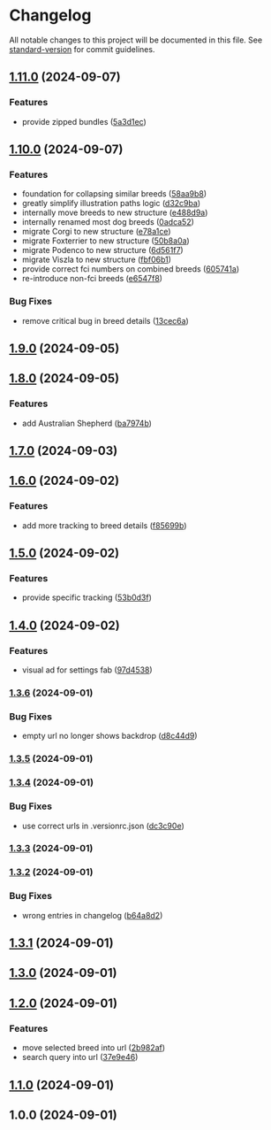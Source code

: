 # Changelog

All notable changes to this project will be documented in this file. See [standard-version](https://github.com/conventional-changelog/standard-version) for commit guidelines.

## [1.11.0](https://github.com/hurrtz/rasseportrait/compare/v1.10.0...v1.11.0) (2024-09-07)


### Features

* provide zipped bundles ([5a3d1ec](https://github.com/hurrtz/rasseportrait/commit/5a3d1ecb172513f27e814590ef9969625ae9daf8))

## [1.10.0](https://github.com/hurrtz/rasseportrait/compare/v1.9.0...v1.10.0) (2024-09-07)


### Features

* foundation for collapsing similar breeds ([58aa9b8](https://github.com/hurrtz/rasseportrait/commit/58aa9b8e6e589d618797d4a9cc81d6e53063b4ab))
* greatly simplify illustration paths logic ([d32c9ba](https://github.com/hurrtz/rasseportrait/commit/d32c9ba4a25a6959639cb81e40192249425433ae))
* internally move breeds to new structure ([e488d9a](https://github.com/hurrtz/rasseportrait/commit/e488d9a4e3e2937e947972e2842bf50be50806a0))
* internally renamed most dog breeds ([0adca52](https://github.com/hurrtz/rasseportrait/commit/0adca52ac9dcb4ece7524645831c0133f3957b9d))
* migrate Corgi to new structure ([e78a1ce](https://github.com/hurrtz/rasseportrait/commit/e78a1ce34c04e1757dc94a745e36108e77c57d25))
* migrate Foxterrier to new structure ([50b8a0a](https://github.com/hurrtz/rasseportrait/commit/50b8a0a1cb84fceb5f780373b7af7d96f4a37c46))
* migrate Podenco to new structure ([6d561f7](https://github.com/hurrtz/rasseportrait/commit/6d561f7f3b4f192c59c97c01540558f83b6b2e29))
* migrate Viszla to new structure ([fbf06b1](https://github.com/hurrtz/rasseportrait/commit/fbf06b1b43b582b08bd263585735d5ab0ccfdc0b))
* provide correct fci numbers on combined breeds ([605741a](https://github.com/hurrtz/rasseportrait/commit/605741a799f4fa393d6810a073750da37dc99e76))
* re-introduce non-fci breeds ([e6547f8](https://github.com/hurrtz/rasseportrait/commit/e6547f8e90b76f06c74383eb41395ac6b774f284))


### Bug Fixes

* remove critical bug in breed details ([13cec6a](https://github.com/hurrtz/rasseportrait/commit/13cec6ae8a0ecfc020fb91fd64ffe0178172b8f1))

## [1.9.0](https://github.com/hurrtz/rasseportrait/compare/v1.8.0...v1.9.0) (2024-09-05)

## [1.8.0](https://github.com/hurrtz/rasseportrait/compare/v1.7.0...v1.8.0) (2024-09-05)


### Features

* add Australian Shepherd ([ba7974b](https://github.com/hurrtz/rasseportrait/commit/ba7974b9b2405f8b06f79104fa7a841dc953d0ce))

## [1.7.0](https://github.com/hurrtz/rasseportrait/compare/v1.6.0...v1.7.0) (2024-09-03)

## [1.6.0](https://github.com/hurrtz/rasseportrait/compare/v1.5.0...v1.6.0) (2024-09-02)


### Features

* add more tracking to breed details ([f85699b](https://github.com/hurrtz/rasseportrait/commit/f85699b42bd6b26756336e08763c072350f07210))

## [1.5.0](https://github.com/hurrtz/rasseportrait/compare/v1.4.0...v1.5.0) (2024-09-02)


### Features

* provide specific tracking ([53b0d3f](https://github.com/hurrtz/rasseportrait/commit/53b0d3f10f1de6872242a2cafac340e0a21a0c82))

## [1.4.0](https://github.com/hurrtz/rasseportrait/compare/v1.3.6...v1.4.0) (2024-09-02)


### Features

* visual ad for settings fab ([97d4538](https://github.com/hurrtz/rasseportrait/commit/97d45380457efdfb31d39988b0c5a9a5018aaaaf))

### [1.3.6](https://github.com/hurrtz/rasseportrait/compare/v1.3.5...v1.3.6) (2024-09-01)


### Bug Fixes

* empty url no longer shows backdrop ([d8c44d9](https://github.com/hurrtz/rasseportrait/commit/d8c44d9b3bb0339d9cd16f6d302cc9e62e09d474))

### [1.3.5](https://github.com/hurrtz/rasseportrait/compare/v1.3.4...v1.3.5) (2024-09-01)

### [1.3.4](https://github.com/hurrtz/rasseportrait/compare/v1.3.3...v1.3.4) (2024-09-01)


### Bug Fixes

* use correct urls in .versionrc.json ([dc3c90e](https://github.com/hurrtz/rasseportrait/commit/dc3c90ef0214234245b3c879476d48080f3efc46))

### [1.3.3](https://github.com/hurrtz/rasseportrait/compare/v1.3.2...v1.3.3) (2024-09-01)

### [1.3.2](https://github.com/hurrtz/rasseportrait/compare/v1.3.1...v1.3.2) (2024-09-01)


### Bug Fixes

* wrong entries in changelog ([b64a8d2](https://github.com/hurrtz/rasseportrait/commit/b64a8d29b5693398b151d8a34d13ed2a883ab38f))

## [1.3.1](https://github.com/hurrtz/rasseportrait/compare/v1.3.0...v1.3.1) (2024-09-01)

## [1.3.0](https://github.com/hurrtz/rasseportrait/compare/v1.2.0...v1.3.0) (2024-09-01)

## [1.2.0](https://github.com/hurrtz/rasseportrait/compare/v1.1.0...v1.2.0) (2024-09-01)

### Features

* move selected breed into url ([2b982af](https://github.com/hurrtz/rasseportrait/commits/2b982af8794dd5083e05c894dba0f54e5cddbdd6))
* search query into url ([37e9e46](https://github.com/hurrtz/rasseportrait/commits/37e9e4665d8956eb403fb0c1e2c015d22cdb37ad))

## [1.1.0](https://github.com/hurrtz/rasseportrait/compare/v1.0.0...v1.1.0) (2024-09-01)

## 1.0.0 (2024-09-01)
